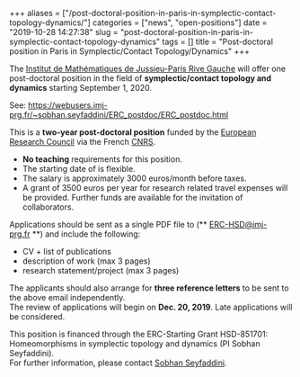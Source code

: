 +++
aliases = ["/post-doctoral-position-in-paris-in-symplectic-contact-topology-dynamics/"]
categories = ["news", "open-positions"]
date = "2019-10-28 14:27:38"
slug = "post-doctoral-position-in-paris-in-symplectic-contact-topology-dynamics"
tags = []
title = "Post-doctoral position in Paris in Symplectic/Contact Topology/Dynamics"
+++

The [Institut de Mathématiques de Jussieu-Paris Rive
Gauche](https://www.imj-prg.fr/) will offer one post-doctoral position
in the field of **symplectic/contact topology and dynamics** starting
September 1, 2020.

See:
<https://webusers.imj-prg.fr/~sobhan.seyfaddini/ERC_postdoc/ERC_postdoc.html>

This is a **two-year post-doctoral position** funded by the [European
Research Council](https://erc.europa.eu/) via the
French [CNRS](https://www.cnrs.fr/index.php).

-   **No teaching** requirements for this position.
-   The starting date of is flexible.
-   The salary is approximately 3000 euros/month before taxes.
-   A grant of 3500 euros per year for research related travel expenses
    will be provided. Further funds are available for the invitation of
    collaborators.

Applications should be sent as a single PDF file to
(** ERC-HSD@imj-prg.fr **) and include the following:

-   CV + list of publications  
-   description of work (max 3 pages)  
-   research statement/project (max 3 pages)

The applicants should also arrange for **three reference letters** to be
sent to the above email independently.  
The review of applications will begin on **Dec. 20, 2019**. Late
applications will be considered.

This position is financed through the ERC-Starting Grant HSD-851701:
Homeomorphisms in symplectic topology and dynamics (PI Sobhan
Seyfaddini).  
For further information, please contact [Sobhan
Seyfaddini](https://webusers.imj-prg.fr/~sobhan.seyfaddini/).  
